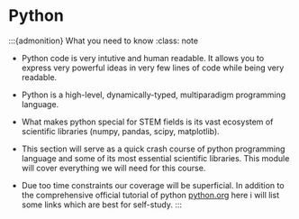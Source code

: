 Python
=======================

:::{admonition} What you need to know
:class: note

- Python code is very intutive and human readable. It allows you to express very powerful ideas in very few lines of code while being very readable. 
- Python is a high-level, dynamically-typed, multiparadigm programming language. 
- What makes python special for STEM fields is its vast ecosystem of scientific libraries (numpy,  pandas, scipy, matplotlib).
- This section will serve as a quick crash course of python programming language and some of its most essential scientific libraries. This module will cover everything we will need for this course.

- Due too time constraints our coverage will be superficial. In addition to the comprehensive official tutorial of python [python.org](https://docs.python.org/3/tutorial/) here i will list some links which are best for self-study.
:::
